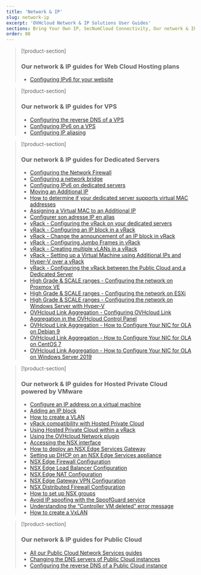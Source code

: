 ```yaml
---
title: 'Network & IP'
slug: network-ip
excerpt: 'OVHcloud Network & IP Solutions User Guides'
sections: Bring Your Own IP, SecNumCloud Connectivity, Our network & IP guides for Web Cloud Hosting plans, Our network & IP guides for VPS, Our network & IP guides for Dedicated Servers, Our network & IP guides for Hosted Private Cloud powered by VMware, Our network & IP guides for Hosted Private Cloud powered by Nutanix, Our network & IP guides for Public Cloud
order: 08
---
```


> [!product-section]
>
> ### Our network & IP guides for Web Cloud Hosting plans
>
> - [Configuring IPv6 for your website](https://docs.ovh.com/asia/en/hosting/configure-ipv6-for-your-website/)
>

> [!product-section]
>
> ### Our network & IP guides for VPS
>
> - [Configuring the reverse DNS of a VPS](https://docs.ovh.com/asia/en/vps/configure-reverse-dns-vps/)
> - [Configuring IPv6 on a VPS](https://docs.ovh.com/asia/en/vps/configuring-ipv6/)
> - [Configuring IP aliasing](https://docs.ovh.com/asia/en/vps/network-ipaliasing-vps/)
>

> [!product-section]
>
> ### Our network & IP guides for Dedicated Servers
>
> - [Configuring the Network Firewall](https://docs.ovh.com/asia/en/dedicated/firewall-network/)
> - [Configuring a network bridge](https://docs.ovh.com/asia/en/dedicated/network-bridging/)
> - [Configuring IPv6 on dedicated servers](https://docs.ovh.com/asia/en/dedicated/network-ipv6/)
> - [Moving an Additional IP](https://docs.ovh.com/asia/en/dedicated/ip-fo-move/)
> - [How to determine if your dedicated server supports virtual MAC addresses](https://docs.ovh.com/asia/en/dedicated/network-support-virtual-mac/)
> - [Assigning a Virtual MAC to an Additional IP](https://docs.ovh.com/asia/en/dedicated/network-virtual-mac/)
> - [Configurer son adresse IP en alias](https://docs.ovh.com/fr/dedicated/network-ipaliasing/)
> - [vRack - Configuring the vRack on your dedicated servers](https://docs.ovh.com/asia/en/dedicated/configuring-vrack-on-dedicated-servers/)
> - [vRack - Configuring an IP block in a vRack](https://docs.ovh.com/asia/en/dedicated/ip-block-vrack/)
> - [vRack - Change the announcement of an IP block in vRack](https://docs.ovh.com/asia/en/dedicated/change-anouncement-ip-block-vrack/)
> - [vRack - Configuring Jumbo Frames in vRack](https://docs.ovh.com/asia/en/dedicated/network-jumbo/)
> - [vRack - Creating multiple vLANs in a vRack](https://docs.ovh.com/asia/en/dedicated/multiple-vlans/)
> - [vRack - Setting up a Virtual Machine using Additional IPs and Hyper-V over a vRack](https://docs.ovh.com/asia/en/dedicated/foip-vrack-hyperv/)
> - [vRack - Configuring the vRack between the Public Cloud and a Dedicated Server](https://docs.ovh.com/asia/en/dedicated/vrack-pci-ds/)
> - [High Grade & SCALE ranges - Configuring the network on Proxmox VE](https://docs.ovh.com/asia/en/dedicated/proxmox-network-hg-scale/)
> - [High Grade & SCALE ranges - Configuring the network on ESXi](https://docs.ovh.com/asia/en/dedicated/esxi-network-hg-scale/)
> - [High Grade & SCALE ranges - Configuring the network on Windows Server with Hyper-V](https://docs.ovh.com/asia/en/dedicated/hyperv-network-hg-scale/)
> - [OVHcloud Link Aggregation - Configuring OVHcloud Link Aggregation in the OVHcloud Control Panel](https://docs.ovh.com/asia/en/dedicated/ola-manager/)
> - [OVHcloud Link Aggregation - How to Configure Your NIC for OLA on Debian 9](https://docs.ovh.com/asia/en/dedicated/ola-debian9/)
> - [OVHcloud Link Aggregation - How to Configure Your NIC for OLA on CentOS 7](https://docs.ovh.com/asia/en/dedicated/ola-centos7/)
> - [OVHcloud Link Aggregation - How to Configure Your NIC for OLA on Windows Server 2019](https://docs.ovh.com/asia/en/dedicated/ola-w2k19/)
>

> [!product-section]
>
> ### Our network & IP guides for Hosted Private Cloud powered by VMware
>
> - [Configure an IP address on a virtual machine](https://docs.ovh.com/asia/en/private-cloud/configure-ip-on-virtual-machine/)
> - [Adding an IP block](https://docs.ovh.com/asia/en/private-cloud/add-ip-block/)
> - [How to create a VLAN](https://docs.ovh.com/asia/en/private-cloud/creation-vlan/)
> - [vRack compatibility with Hosted Private Cloud](https://docs.ovh.com/asia/en/private-cloud/vrack-compatibility-hosted-private-cloud/)
> - [Using Hosted Private Cloud within a vRack](https://docs.ovh.com/asia/en/private-cloud/using-private-cloud-with-vrack/)
> - [Using the OVHcloud Network plugin](https://docs.ovh.com/asia/en/private-cloud/plugin-ovh-network/)
> - [Accessing the NSX interface](https://docs.ovh.com/asia/en/private-cloud/accessing-NSX-interface/)
> - [How to deploy an NSX Edge Services Gateway](https://docs.ovh.com/asia/en/private-cloud/how-to-deploy-an-nsx-edge-gateway/)
> - [Setting up DHCP on an NSX Edge Services appliance](https://docs.ovh.com/asia/en/private-cloud/setup-dhcp-nsx-edge/)
> - [NSX Edge Firewall Configuration](https://docs.ovh.com/asia/en/private-cloud/nsx-edge-firewall-configuration/)
> - [NSX Edge Load Balancer Configuration ](https://docs.ovh.com/asia/en/private-cloud/nsx-edge-load-balancer-configuration/)
> - [NSX Edge NAT Configuration](https://docs.ovh.com/asia/en/private-cloud/nsx-edge-nat-configuration/)
> - [NSX Edge Gateway VPN Configuration](https://docs.ovh.com/asia/en/private-cloud/nsx-edge-gateway-vpn-configuration/)
> - [NSX Distributed Firewall Configuration](https://docs.ovh.com/asia/en/private-cloud/nsx-distributed-firewall-configuration/)
> - [How to set up NSX groups](https://docs.ovh.com/asia/en/private-cloud/setup-nsx-groups/)
> - [Avoid IP spoofing with the SpoofGuard service](https://docs.ovh.com/asia/en/private-cloud/spoofguard/)
> - [Understanding the “Controller VM deleted” error message](https://docs.ovh.com/asia/en/private-cloud/error-controller-nsx/)
> - [How to create a VxLAN](https://docs.ovh.com/asia/en/private-cloud/nsx-creation-vxlan/)

> [!product-section]
>
> ### Our network & IP guides for Public Cloud
>
> - [All our Public Cloud Network Services guides](https://docs.ovh.com/asia/en/publiccloud/network-services/)
> - [Changing the DNS servers of Public Cloud instances](https://docs.ovh.com/asia/en/public-cloud/change-instance-dns-servers/)
> - [Configuring the reverse DNS of a Public Cloud instance](https://docs.ovh.com/asia/en/public-cloud/configure-reverse-dns-instance/)

